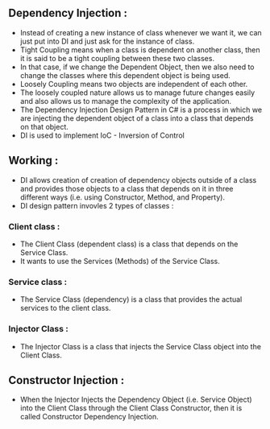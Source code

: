 ## Dependency Injection :

- Instead of creating a new instance of class whenever we want it, we can just put into DI and just ask for the instance of class.
- Tight Coupling means when a class is dependent on another class, then it is said to be a tight coupling between these two classes.
- In that case, if we change the Dependent Object, then we also need to change the classes where this dependent object is being used.
- Loosely Coupling means two objects are independent of each other.
- The loosely coupled nature allows us to manage future changes easily and also allows us to manage the complexity of the application.
- The Dependency Injection Design Pattern in C# is a process in which we are injecting the dependent object of a class into a class that depends on that object.
- DI is used to implement IoC - Inversion of Control

## Working :

- DI allows creation of creation of dependency objects outside of a class and provides those objects to a class that depends on it in three different ways (i.e. using Constructor, Method, and Property).
- DI design pattern invovles 2 types of classes :

### Client class :
- The Client Class (dependent class) is a class that depends on the Service Class.
- It wants to use the Services (Methods) of the Service Class.

### Service class :
- The Service Class (dependency) is a class that provides the actual services to the client class.

### Injector Class :
- The Injector Class is a class that injects the Service Class object into the Client Class.

## Constructor Injection :

- When the Injector Injects the Dependency Object (i.e. Service Object) into the Client Class through the Client Class Constructor, then it is called Constructor Dependency Injection.




















